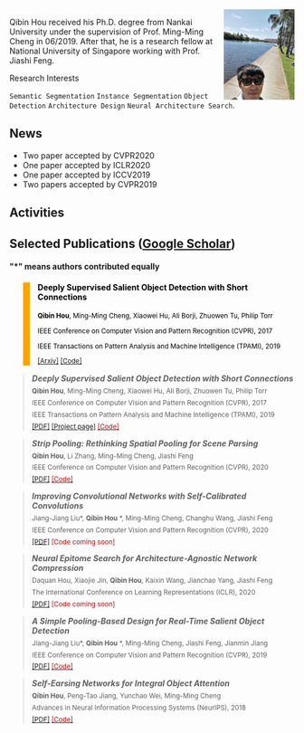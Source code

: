

<img src="https://github.com/Andrew-Qibin/homepage/raw/master/photo.jpeg" align="right" height="160" width="125">

Qibin Hou received his Ph.D. degree from Nankai University under the supervision of Prof. Ming-Ming Cheng in 06/2019.
After that, he is a research fellow at National University of Singapore working with Prof. Jiashi Feng.
  
Research Interests

`Semantic Segmentation` `Instance Segmentation` `Object Detection`
`Architecture Design` `Neural Architecture Search`.    
  
  

## News

+ Two paper accepted by CVPR2020
+ One paper accepted by ICLR2020
+ One paper accepted by ICCV2019
+ Two papers accepted by CVPR2019

## Activities



## Selected Publications ([Google Scholar](https://scholar.google.com/citations?user=fF8OFV8AAAAJ&hl=en))

#### "*" means authors contributed equally

<blockquote style="color: black;  border-width: 12px; border-color: orange">   
  <h4><b>Deeply Supervised Salient Object Detection with Short Connections</b></h4>   
  <sub><p style="line-height:15px"> <b>Qibin Hou</b>, Ming-Ming Cheng, Xiaowei Hu, Ali Borji, Zhuowen Tu, Philip Torr</p> 
  <p style="line-height:15px">IEEE Conference on Computer Vision and Pattern Recognition (CVPR), 2017</p> 
  <p style="line-height:15px">IEEE Transactions on Pattern Analysis and Machine Intelligence (TPAMI), 2019</p>   
  <p style="line-height:15px"> <a href="https://arxiv.org/pdf/1611.04849.pdf">[Arxiv]</a> <a href="https://github.com/Andrew-Qibin/DSS">[Code]</a></p>   
  </sub>
</blockquote>
 
> ***Deeply Supervised Salient Object Detection with Short Connections***      
  <sub> **Qibin Hou**, Ming-Ming Cheng, Xiaowei Hu, Ali Borji, Zhuowen Tu, Philip Torr    
  IEEE Conference on Computer Vision and Pattern Recognition (CVPR), 2017      
  IEEE Transactions on Pattern Analysis and Machine Intelligence (TPAMI), 2019          
  [[PDF]](https://arxiv.org/pdf/1611.04849.pdf) [[Project page]](https://mmcheng.net/dss/) [<font color="#CC0000">[Code]</font>](https://github.com/Andrew-Qibin/DSS)</sub>
  
>  ***Strip Pooling: Rethinking Spatial Pooling for Scene Parsing***       
  <sub>**Qibin Hou**, Li Zhang, Ming-Ming Cheng, Jiashi Feng  
  IEEE Conference on Computer Vision and Pattern Recognition (CVPR), 2020   
  [[PDF]](https://arxiv.org/pdf/2003.13328.pdf) [<font color="#CC0000">[Code]</font>](https://github.com/Andrew-Qibin/SPNet)</sub>   
  
>  ***Improving Convolutional Networks with Self-Calibrated Convolutions***       
  <sub>Jiang-Jiang Liu*, **Qibin Hou** *, Ming-Ming Cheng, Changhu Wang, Jiashi Feng    
  IEEE Conference on Computer Vision and Pattern Recognition (CVPR), 2020   
  [[PDF]](https://arxiv.org/pdf/2003.13328.pdf) <font color="#CC0000">[Code coming soon]</font> </sub>   
  
>  ***Neural Epitome Search for Architecture-Agnostic Network Compression***       
  <sub>Daquan Hou, Xiaojie Jin, **Qibin Hou**, Kaixin Wang, Jianchao Yang, Jiashi Feng   
  The International Conference on Learning Representations (ICLR), 2020   
  [[PDF]](https://arxiv.org/pdf/1907.05642.pdf) <font color="#CC0000">[Code coming soon]</font></sub>  
  
  
>  ***A Simple Pooling-Based Design for Real-Time Salient Object Detection***       
  <sub>Jiang-Jiang Liu*, **Qibin Hou** *, Ming-Ming Cheng, Jiashi Feng, Jianmin Jiang  
  IEEE Conference on Computer Vision and Pattern Recognition (CVPR), 2019   
  [[PDF]](http://openaccess.thecvf.com/content_CVPR_2019/papers/Liu_A_Simple_Pooling-Based_Design_for_Real-Time_Salient_Object_Detection_CVPR_2019_paper.pdf) [<font color="#CC0000">[Code]</font>](https://github.com/backseason/PoolNet)</sub>   


>  ***Self-Earsing Networks for Integral Object Attention***       
  <sub>**Qibin Hou**, Peng-Tao Jiang, Yunchao Wei, Ming-Ming Cheng  
  Advances in Neural Information Processing Systems (NeurIPS), 2018  
  [[PDF]](https://papers.nips.cc/paper/7336-self-erasing-network-for-integral-object-attention.pdf)  [<font color="#CC0000">[Code]</font>](https://github.com/Andrew-Qibin/SeeNet)</sub>   
  
  
